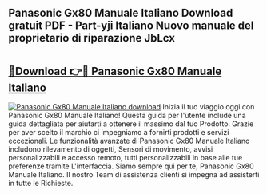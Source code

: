 ## Panasonic Gx80 Manuale Italiano Download gratuit PDF - Part-yji Italiano Nuovo manuale del proprietario di riparazione JbLcx

# <h2><a href="http://dffxna.blite.top/?on=Panasonic+Gx80+Manuale+Italiano">🔗Download 👉🔴 Panasonic Gx80 Manuale Italiano</a></h2>

[![Panasonic Gx80 Manuale Italiano download](https://i.imgur.com/lujVjoI.png)](http://dffxna.blite.top/?on=Panasonic+Gx80+Manuale+Italiano)
Inizia il tuo viaggio oggi con Panasonic Gx80 Manuale Italiano! Questa guida per l'utente include una guida dettagliata per aiutarti a ottenere il massimo dal tuo Prodotto. Grazie per aver scelto il marchio ci impegniamo a fornirti prodotti e servizi eccezionali. Le funzionalità avanzate di Panasonic Gx80 Manuale Italiano includono rilevamento di oggetti, Sensori di movimento, avvisi personalizzabili e accesso remoto, tutti personalizzabili in base alle tue preferenze tramite L'interfaccia. Siamo sempre qui per te, Panasonic Gx80 Manuale Italiano. Il nostro Team di assistenza clienti si impegna ad assisterti in tutte le Richieste.
